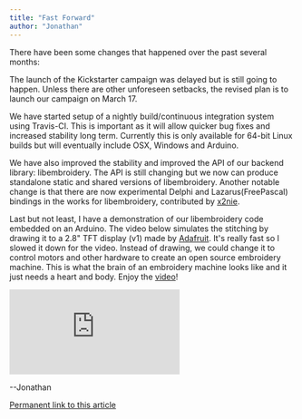 ```yaml
---
title: "Fast Forward"
author: "Jonathan"
---
```


There have been some changes that happened over the past several months:

The launch of the Kickstarter campaign was delayed but is still going to happen. Unless there are other unforeseen setbacks,
the revised plan is to launch our campaign on March 17.

We have started setup of a nightly build/continuous integration system using Travis-CI.
This is important as it will allow quicker bug fixes and increased stability long term. Currently
this is only available for 64-bit Linux builds but will eventually include OSX, Windows and Arduino.

We have also improved the stability and improved the API of our backend library: libembroidery. The API is
still changing but we now can produce standalone static and shared versions of libembroidery. Another notable
change is that there are now experimental Delphi and Lazarus(FreePascal) bindings in the works for libembroidery, contributed by <a href="https://github.com/x2nie">x2nie</a>.

Last but not least, I have a demonstration of our libembroidery code embedded on an Arduino. The video below simulates the stitching
by drawing it to a 2.8" TFT display (v1) made by <a href="https://adafruit.com">Adafruit</a>. It's really fast so I slowed it down for the video.
Instead of drawing, we could change it to control motors and other hardware to create an open source embroidery machine.
This is what the brain of an embroidery machine looks like and it just needs a heart and body. Enjoy the <a href="https://www.youtube.com/watch?v=KqiKfn4lxBk">video</a>!
<div class="video"><iframe src="https://www.youtube.com/embed/KqiKfn4lxBk" frameborder="0" allowfullscreen></iframe></div>

--Jonathan

<a href="news0.html#demo">Permanent link to this article</a>
